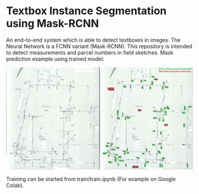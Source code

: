 # Textbox Instance Segmentation using Mask-RCNN

An end-to-end system which is able to detect textboxes in images. The Neural Network is a FCNN variant (Mask-RCNN).
This repository is intended to detect measurements and parcel numbers in field sketches. Mask prediction example using trained model:

![Measurement](images/segmentation.png)

Training can be started from train/train.ipynb (For example on Google Colab).

